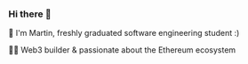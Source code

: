 ### Hi there 👋

👤 I'm Martin, freshly graduated software engineering student :)

👨‍💻 Web3 builder & passionate about the Ethereum ecosystem
